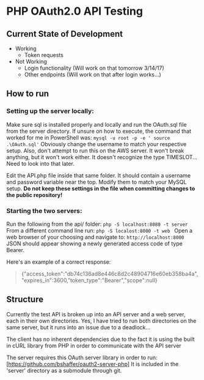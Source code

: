 # PHP OAuth2.0 API Testing

## Current State of Development

 - Working
   - Token requests
 - Not Working
   - Login functionality (Will work on that tomorrow 3/14/17)
   - Other endpoints (Will work on that after login works...)

## How to run

### Setting up the server locally:
Make sure sql is installed properly and locally and run the OAuth.sql file from the server directory.  If unsure on how to execute, the command that worked for me in PowerShell was:
`mysql -u root -p -e ' source .\OAuth.sql'`
Obviously change the username to match your respective setup.  Also, don't attempt to run this on the AWS server.  It won't break anything, but it won't work either.  It doesn't recognize the type TIMESLOT...  Need to look into that later.

Edit the API.php file inside that same folder.  It should contain a username and password variable near the top.  Modify them to match your MySQL setup. __Do not keep these settings in the file when committing changes to the public repository!__

### Starting the two servers:
Run the following from the api/ folder:
`php -S localhost:8080 -t server`
From a different command line run:
`php -S localost:8000 -t web `
Open a web browser of your choosing and navigate to:
`http://localhost:8000`
JSON should appear showing a newly generated access code of type Bearer.

Here's an example of a correct response:
> {"access_token":"db74c136ad8e446c8d2c48904716e60eb358ba4a","expires_in":3600,"token_type":"Bearer","scope":null}


## Structure
Currently the test API is broken up into an API server and a web server, each in their own directories.  Yes, I have tried to run both directories on the same server, but it runs into an issue due to a deadlock...

The client has no inherent dependencies due to the fact it is using the built in cURL library from PHP in order to communicate with the API server

The server requires this OAuth server library in order to run:
[https://github.com/bshaffer/oauth2-server-php]
It is included in the 'server' directory as a submodule through git.
